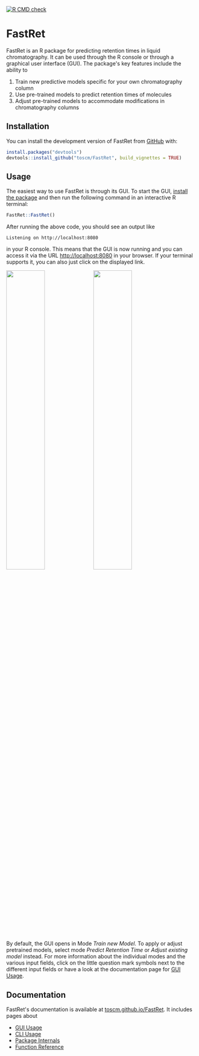<!-- badges: start -->
[![R CMD check](https://github.com/toscm/FastRet/workflows/R-CMD-check/badge.svg)](https://github.com/toscm/FastRet/actions)
<!-- badges: end -->

# FastRet

FastRet is an R package for predicting retention times in liquid chromatography. It can be used through the R console or through a graphical user interface (GUI). The package's key features include the ability to

1. Train new predictive models specific for your own chromatography column
2. Use pre-trained models to predict retention times of molecules
3. Adjust pre-trained models to accommodate modifications in chromatography columns

## Installation

You can install the development version of FastRet from [GitHub](https://github.com/) with:

```R
install.packages("devtools")
devtools::install_github("toscm/FastRet", build_vignettes = TRUE)
```

## Usage

The easiest way to use FastRet is through its GUI. To start the GUI, [install the package](#installation) and then run the following command in an interactive R terminal:

```R
FastRet::FastRet()
```

After running the above code, you should see an output like

```
Listening on http://localhost:8080
```

in your R console. This means that the GUI is now running and you can access it via the URL <http://localhost:8080> in your browser. If your terminal supports it, you can also just click on the displayed link.

<img src="vignettes/Getting-Started/start-page.png" width="45%">
<img src="vignettes/Getting-Started/mode-help.png" width="45%">

By default, the GUI opens in Mode *Train new Model*. To apply or adjust pretrained models, select mode *Predict Retention Time* or *Adjust existing model* instead. For more information about the individual modes and the various input fields, click on the little question mark symbols next to the different input fields or have a look at the documentation page for [GUI Usage](https://toscm.github.io/FastRet/articles/gui-usage.html).

## Documentation

FastRet's documentation is available at [toscm.github.io/FastRet](https://toscm.github.io/FastRet/). It includes pages about

- [GUI Usage](https://toscm.github.io/FastRet/articles/gui-usage.html)
- [CLI Usage](https://toscm.github.io/FastRet/articles/cli-usage.html)
- [Package Internals](https://toscm.github.io/FastRet/articles/fastret-internals.html)
- [Function Reference](https://toscm.github.io/FastRet/reference/index.html)
